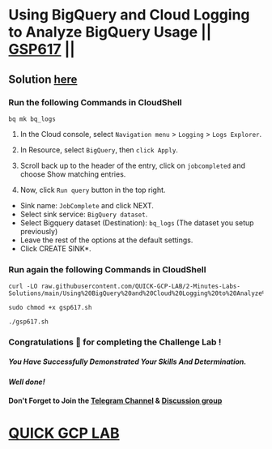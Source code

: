 # Using BigQuery and Cloud Logging to Analyze BigQuery Usage || [GSP617](https://www.cloudskillsboost.google/focuses/6100?parent=catalog) ||

## Solution [here]()

### Run the following Commands in CloudShell

```
bq mk bq_logs
```

1. In the Cloud console, select `Navigation menu` > `Logging` > `Logs Explorer`.

2. In Resource, select `BigQuery`, then `click Apply`.

3. Scroll back up to the header of the entry, click on `jobcompleted` and choose Show matching entries.

4. Now, click `Run query` button in the top right.

* Sink name: `JobComplete` and click NEXT.
* Select sink service: `BigQuery dataset`.
* Select Bigquery dataset (Destination): `bq_logs` (The dataset you setup previously)
* Leave the rest of the options at the default settings.
* Click CREATE SINK*.

### Run again the following Commands in CloudShell

```
curl -LO raw.githubusercontent.com/QUICK-GCP-LAB/2-Minutes-Labs-Solutions/main/Using%20BigQuery%20and%20Cloud%20Logging%20to%20Analyze%20BigQuery%20Usage/gsp617.sh

sudo chmod +x gsp617.sh

./gsp617.sh
```

### Congratulations 🎉 for completing the Challenge Lab !

##### *You Have Successfully Demonstrated Your Skills And Determination.*

#### *Well done!*

#### Don't Forget to Join the [Telegram Channel](https://t.me/QuickGcpLab) & [Discussion group](https://t.me/QuickGcpLabChats)

# [QUICK GCP LAB](https://www.youtube.com/@quickgcplab)